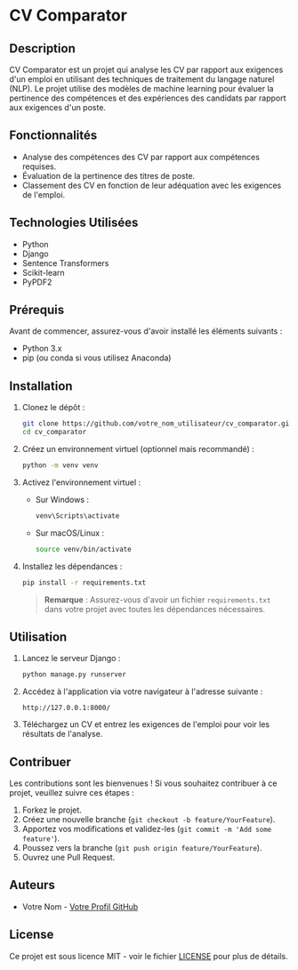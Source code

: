 # CV Comparator

## Description

CV Comparator est un projet qui analyse les CV par rapport aux exigences d'un emploi en utilisant des techniques de traitement du langage naturel (NLP). Le projet utilise des modèles de machine learning pour évaluer la pertinence des compétences et des expériences des candidats par rapport aux exigences d'un poste.

## Fonctionnalités

- Analyse des compétences des CV par rapport aux compétences requises.
- Évaluation de la pertinence des titres de poste.
- Classement des CV en fonction de leur adéquation avec les exigences de l'emploi.

## Technologies Utilisées

- Python
- Django
- Sentence Transformers
- Scikit-learn
- PyPDF2

## Prérequis

Avant de commencer, assurez-vous d'avoir installé les éléments suivants :

- Python 3.x
- pip (ou conda si vous utilisez Anaconda)

## Installation

1. Clonez le dépôt :

   ```bash
   git clone https://github.com/votre_nom_utilisateur/cv_comparator.git
   cd cv_comparator
   ```

2. Créez un environnement virtuel (optionnel mais recommandé) :

   ```bash
   python -m venv venv
   ```

3. Activez l'environnement virtuel :

   - Sur Windows :
     ```bash
     venv\Scripts\activate
     ```
   - Sur macOS/Linux :
     ```bash
     source venv/bin/activate
     ```

4. Installez les dépendances :

   ```bash
   pip install -r requirements.txt
   ```

   > **Remarque** : Assurez-vous d'avoir un fichier `requirements.txt` dans votre projet avec toutes les dépendances nécessaires.

## Utilisation

1. Lancez le serveur Django :

   ```bash
   python manage.py runserver
   ```

2. Accédez à l'application via votre navigateur à l'adresse suivante :

   ```
   http://127.0.0.1:8000/
   ```

3. Téléchargez un CV et entrez les exigences de l'emploi pour voir les résultats de l'analyse.

## Contribuer

Les contributions sont les bienvenues ! Si vous souhaitez contribuer à ce projet, veuillez suivre ces étapes :

1. Forkez le projet.
2. Créez une nouvelle branche (`git checkout -b feature/YourFeature`).
3. Apportez vos modifications et validez-les (`git commit -m 'Add some feature'`).
4. Poussez vers la branche (`git push origin feature/YourFeature`).
5. Ouvrez une Pull Request.

## Auteurs

- Votre Nom - [Votre Profil GitHub](https://github.com/votre_nom_utilisateur)

## License

Ce projet est sous licence MIT - voir le fichier [LICENSE](LICENSE) pour plus de détails.
